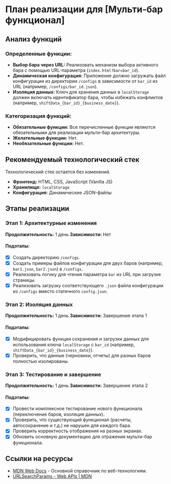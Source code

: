 # План реализации для [Мульти-бар функционал]

## Анализ функций
### Определенные функции:
- **Выбор бара через URL:** Реализовать механизм выбора активного бара с помощью URL-параметра (`index.html?bar=bar_id`).
- **Динамическая конфигурация:** Приложение должно загружать файл конфигурации из директории `/configs` в зависимости от `bar_id` из URL (например, `/configs/bar_id.json`).
- **Изоляция данных:** Ключ для хранения данных в `localStorage` должен включать идентификатор бара, чтобы избежать конфликтов (например, `shiftData_{bar_id}_{business_date}`).

### Категоризация функций:
- **Обязательные функции:** Все перечисленные функции являются обязательными для реализации мульти-бар архитектуры.
- **Желательные функции:** Нет.
- **Необязательные функции:** Нет.

## Рекомендуемый технологический стек
Технологический стек остается без изменений.
- **Фронтенд:** HTML, CSS, JavaScript (Vanilla JS)
- **Хранилище:** `localStorage`
- **Конфигурация:** Динамические JSON-файлы

## Этапы реализации

### Этап 1: Архитектурные изменения
**Продолжительность:** 1 день
**Зависимости:** Нет

#### Подэтапы:
- [x] Создать директорию `/configs`.
- [x] Создать примеры файлов конфигурации для двух баров (например, `bar1.json`, `bar2.json`) в `/configs`.
- [x] Реализовать логику для чтения параметра `bar` из URL при загрузке страницы.
- [x] Реализовать загрузку соответствующего `.json` файла конфигурации из `/configs` вместо статичного `config.json`.

### Этап 2: Изоляция данных
**Продолжительность:** 1 день
**Зависимости:** Завершение этапа 1

#### Подэтапы:
- [x] Модифицировать функции сохранения и загрузки данных для использования ключа `localStorage` с `bar_id` (например, `shiftData_{bar_id}_{business_date}`).
- [x] Проверить, что данные (черновики, отчеты) для разных баров полностью изолированы.

### Этап 3: Тестирование и завершение
**Продолжительность:** 1 день
**Зависимости:** Завершение этапа 2

#### Подэтапы:
- [x] Провести комплексное тестирование нового функционала (переключение баров, изоляция данных).
- [x] Проверить, что существующий функционал (расчеты, автосохранение и т.д.) не нарушен для каждого бара.
- [x] Проверить корректность отображения на разных экранах.
- [x] Обновить основную документацию для отражения мульти-бар функционала.

## Ссылки на ресурсы
- [MDN Web Docs](https://developer.mozilla.org/) - Основной справочник по веб-технологиям.
- [URLSearchParams - Web APIs | MDN](https://developer.mozilla.org/en-US/docs/Web/API/URLSearchParams)
